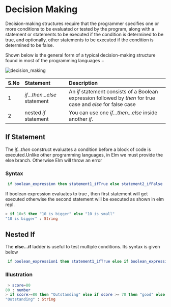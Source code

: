 # Decision Making

Decision-making structures require that the programmer specifies one or more conditions to be evaluated or tested by the program, along with a statement or statements to be executed if the condition is determined to be true, and optionally, other statements to be executed if the condition is determined to be false.

Shown below is the general form of a typical decision-making structure found in most of the programming languages −

![decision_making](https://user-images.githubusercontent.com/9062443/46945104-95641680-d091-11e8-81ca-8d4ab406442e.jpg)

| S.No | Statement | Description |
|:-----|:----------|:-------------|
| 1 | *if...then...else* statement|  An *if* statement consists of a Boolean expression followed by *then* for true case and *else* for false case
|2| nested *if* statement|You can use one *if...then...else*  inside another *if*. |

## If Statement

The *if…then* construct evaluates a condition before a block of code is executed.Unlike other  programming languages, in Elm we must provide the else branch. Otherwise Elm will throw an error

### Syntax

```elm
 if boolean_expression then statement1_ifTrue else statement2_ifFalse
```

If boolean expression evaluates to true , then first statement will get executed otherwise the second statement will be executed as shown in elm repl.

```elm
> if 10>5 then "10 is bigger" else "10 is small"
"10 is bigger" : String

```

## Nested If

The **else…if** ladder is useful to test multiple conditions. Its syntax is given below

```elm
 if boolean_expression1 then statement1_ifTrue else if boolean_expression2 then statement2_ifTrue else statement3_ifFalse

```

### Illustration

```elm
 > score=80
80 : number
> if score>=80 then "Outstanding" else if score >= 70 then "good" else "average"
"Outstanding" : String

```
